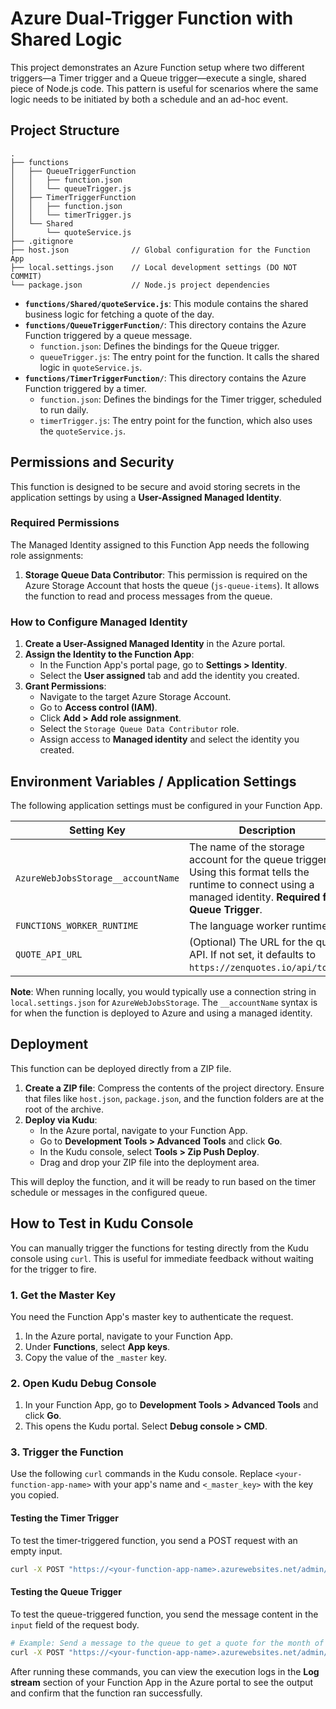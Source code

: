 # Azure Dual-Trigger Function with Shared Logic

This project demonstrates an Azure Function setup where two different triggers—a Timer trigger and a Queue trigger—execute a single, shared piece of Node.js code. This pattern is useful for scenarios where the same logic needs to be initiated by both a schedule and an ad-hoc event.

## Project Structure

```
.
├── functions
│   ├── QueueTriggerFunction
│   │   ├── function.json
│   │   └── queueTrigger.js
│   ├── TimerTriggerFunction
│   │   ├── function.json
│   │   └── timerTrigger.js
│   └── Shared
│       └── quoteService.js
├── .gitignore
├── host.json              // Global configuration for the Function App
├── local.settings.json    // Local development settings (DO NOT COMMIT)
└── package.json           // Node.js project dependencies
```

- **`functions/Shared/quoteService.js`**: This module contains the shared business logic for fetching a quote of the day.
- **`functions/QueueTriggerFunction/`**: This directory contains the Azure Function triggered by a queue message.
    - `function.json`: Defines the bindings for the Queue trigger.
    - `queueTrigger.js`: The entry point for the function. It calls the shared logic in `quoteService.js`.
- **`functions/TimerTriggerFunction/`**: This directory contains the Azure Function triggered by a timer.
    - `function.json`: Defines the bindings for the Timer trigger, scheduled to run daily.
    - `timerTrigger.js`: The entry point for the function, which also uses the `quoteService.js`.

## Permissions and Security

This function is designed to be secure and avoid storing secrets in the application settings by using a **User-Assigned Managed Identity**.

### Required Permissions

The Managed Identity assigned to this Function App needs the following role assignments:

1.  **Storage Queue Data Contributor**: This permission is required on the Azure Storage Account that hosts the queue (`js-queue-items`). It allows the function to read and process messages from the queue.

### How to Configure Managed Identity

1.  **Create a User-Assigned Managed Identity** in the Azure portal.
2.  **Assign the Identity to the Function App**:
    - In the Function App's portal page, go to **Settings > Identity**.
    - Select the **User assigned** tab and add the identity you created.
3.  **Grant Permissions**:
    - Navigate to the target Azure Storage Account.
    - Go to **Access control (IAM)**.
    - Click **Add > Add role assignment**.
    - Select the `Storage Queue Data Contributor` role.
    - Assign access to **Managed identity** and select the identity you created.

## Environment Variables / Application Settings

The following application settings must be configured in your Function App.

| Setting Key                     | Description                                                                                                                                 | Example Value                  |
| ------------------------------- | ------------------------------------------------------------------------------------------------------------------------------------------- | ------------------------------ |
| `AzureWebJobsStorage__accountName` | The name of the storage account for the queue trigger. Using this format tells the runtime to connect using a managed identity. **Required for Queue Trigger**. | `yourstorageaccountname`       |
| `FUNCTIONS_WORKER_RUNTIME`      | The language worker runtime.                                                                                                                | `node`                         |
| `QUOTE_API_URL`                 | (Optional) The URL for the quote API. If not set, it defaults to `https://zenquotes.io/api/today`.                                            | `https://your.api/endpoint`    |

**Note**: When running locally, you would typically use a connection string in `local.settings.json` for `AzureWebJobsStorage`. The `__accountName` syntax is for when the function is deployed to Azure and using a managed identity.

## Deployment

This function can be deployed directly from a ZIP file.

1.  **Create a ZIP file**: Compress the contents of the project directory. Ensure that files like `host.json`, `package.json`, and the function folders are at the root of the archive.
2.  **Deploy via Kudu**:
    - In the Azure portal, navigate to your Function App.
    - Go to **Development Tools > Advanced Tools** and click **Go**.
    - In the Kudu console, select **Tools > Zip Push Deploy**.
    - Drag and drop your ZIP file into the deployment area.

This will deploy the function, and it will be ready to run based on the timer schedule or messages in the configured queue.

## How to Test in Kudu Console

You can manually trigger the functions for testing directly from the Kudu console using `curl`. This is useful for immediate feedback without waiting for the trigger to fire.

### 1. Get the Master Key

You need the Function App's master key to authenticate the request.

1.  In the Azure portal, navigate to your Function App.
2.  Under **Functions**, select **App keys**.
3.  Copy the value of the `_master` key.

### 2. Open Kudu Debug Console

1.  In your Function App, go to **Development Tools > Advanced Tools** and click **Go**.
2.  This opens the Kudu portal. Select **Debug console > CMD**.

### 3. Trigger the Function

Use the following `curl` commands in the Kudu console. Replace `<your-function-app-name>` with your app's name and `<_master_key>` with the key you copied.

#### Testing the Timer Trigger

To test the timer-triggered function, you send a POST request with an empty input.

```sh
curl -X POST "https://<your-function-app-name>.azurewebsites.net/admin/functions/TimerTriggerFunction" -H "x-functions-key: <_master_key>" -H "Content-Type: application/json" -d "{'input':''}"
```

#### Testing the Queue Trigger

To test the queue-triggered function, you send the message content in the `input` field of the request body.

```sh
# Example: Send a message to the queue to get a quote for the month of May
curl -X POST "https://<your-function-app-name>.azurewebsites.net/admin/functions/QueueTriggerFunction" -H "x-functions-key: <_master_key>" -H "Content-Type: application/json" -d "{'input':'{\"month\": \"5\"}'}"
```

After running these commands, you can view the execution logs in the **Log stream** section of your Function App in the Azure portal to see the output and confirm that the function ran successfully.
